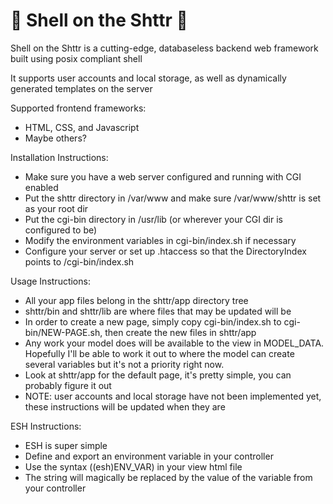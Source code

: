 # :toilet: Shell on the Shttr :toilet:

Shell on the Shttr is a cutting-edge, databaseless backend web framework built using posix compliant shell

It supports user accounts and local storage, as well as dynamically generated templates on the server

Supported frontend frameworks:
- HTML, CSS, and Javascript
- Maybe others?

Installation Instructions:
- Make sure you have a web server configured and running with CGI enabled
- Put the shttr directory in /var/www and make sure /var/www/shttr is set as your root dir
- Put the cgi-bin directory in /usr/lib (or wherever your CGI dir is configured to be)
- Modify the environment variables in cgi-bin/index.sh if necessary
- Configure your server or set up .htaccess so that the DirectoryIndex points to /cgi-bin/index.sh

Usage Instructions:
- All your app files belong in the shttr/app directory tree
- shttr/bin and shttr/lib are where files that may be updated will be
- In order to create a new page, simply copy cgi-bin/index.sh to cgi-bin/NEW-PAGE.sh, then create the new files in shttr/app
- Any work your model does will be available to the view in MODEL_DATA. Hopefully I'll be able to work it out to where the model can create several variables but it's not a priority right now.
- Look at shttr/app for the default page, it's pretty simple, you can probably figure it out
- NOTE: user accounts and local storage have not been implemented yet, these instructions will be updated when they are

ESH Instructions:
- ESH is super simple
- Define and export an environment variable in your controller
- Use the syntax ((esh)ENV_VAR) in your view html file
- The string will magically be replaced by the value of the variable from your controller
